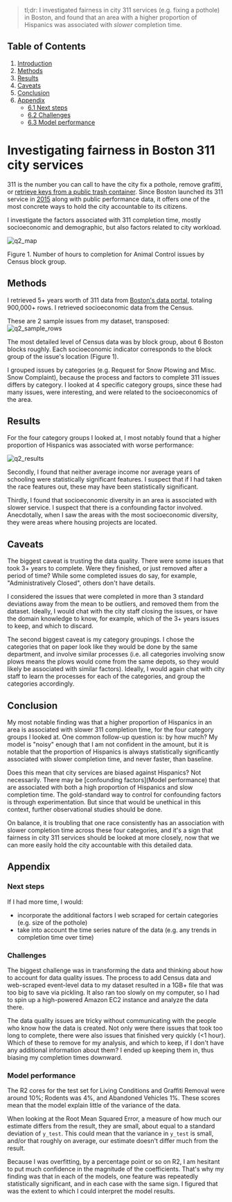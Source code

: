 > tl;dr: I investigated fairness in city 311 services (e.g. fixing a pothole) in Boston, and found that an area with a higher proportion of Hispanics was associated with _slower_ completion time.

## Table of Contents

1. [Introduction](#investigating-fairness-in-Boston-311-city-services)
2. [Methods](#methods)
3. [Results](#results)
4. [Caveats](#caveats)
5. [Conclusion](#conclusion) 
6. [Appendix](#appendix)
   * [6.1 Next steps](#next-steps)
   * [6.2 Challenges](#challenges)
   * [6.3 Model performance](#model-performance)

# Investigating fairness in Boston 311 city services

311 is the number you can call to have the city fix a pothole, remove grafitti, or [retrieve keys from a public trash container](https://www.bostonglobe.com/opinion/letters/2015/12/30/boston-service-really-works/9qzMXKQifIHK85cwUxgnxL/story.html). Since Boston launched its 311 service in [2015](https://www.bostonglobe.com/metro/2015/08/11/boston-launches-non-emergency-hotline/fKZXUvQ33PLFhyZ5nF5e7H/story.html) along with public performance data, it offers one of the most concrete ways to hold the city accountable to its citizens.

I investigate the factors associated with 311 completion time, mostly socioeconomic and demographic, but also factors related to city workload.

![q2_map](http://i.imgur.com/YSucwbD.png)

Figure 1. Number of hours to completion for Animal Control issues by Census block group.

## Methods

I retrieved 5+ years worth of 311 data from [Boston's data portal](https://data.cityofboston.gov/City-Services/311-Service-Requests/awu8-dc52), totaling 900,000+ rows. I retrieved socioeconomic data from the Census.

These are 2 sample issues from my dataset, transposed:
![q2_sample_rows](http://i.imgur.com/Hl40EL8.png)

The most detailed level of Census data was by block group, about 6 Boston blocks roughly. Each socioeconomic indicator corresponds to the block group of the issue's location (Figure 1).

I grouped issues by categories (e.g. Request for Snow Plowing and Misc. Snow Complaint), because the process and factors to complete 311 issues differs by category. I looked at 4 specific category groups, since these had many issues, were interesting, and were related to the socioeconomics of the area.

## Results
For the four category groups I looked at, I most notably found that a higher proportion of Hispanics was associated with worse performance:

![q2_results](http://i.imgur.com/tiLVFJJ.png)

Secondly, I found that neither average income nor average years of schooling were statistically significant features. I suspect that if I had taken the race features out, these may have been statistically significant.

Thirdly, I found that socioeconomic diversity in an area is associated with slower service. I suspect that there is a confounding factor involved. Anecdotally, when I saw the areas with the most socioeconomic diversity, they were areas where housing projects are located.

## Caveats

The biggest caveat is trusting the data quality. There were some issues that took 3+ years to complete. Were they finished, or just removed after a period of time? While some completed issues do say, for example, "Administratively Closed", others don't have details. 

I considered the issues that were completed in more than 3 standard deviations away from the mean to be outliers, and removed them from the dataset. Ideally, I would chat with the city staff closing the issues, or have the domain knowledge to know, for example, which of the 3+ years issues to keep, and which to discard.

The second biggest caveat is my category groupings. I chose the categories that on paper look like they would be done by the same department, and involve similar processes (i.e. all categories involving snow plows means the plows would come from the same depots, so they would likely be associated with similar factors). Ideally, I would again chat with city staff to learn the processes for each of the categories, and group the categories accordingly.

## Conclusion

My most notable finding was that a higher proportion of Hispanics in an area is associated with slower 311 completion time, for the four category groups I looked at. One common follow-up question is: by how much? My model is "noisy" enough that I am not confident in the amount, but it is notable that the proportion of Hispanics is always statistically significantly associated with slower completion time, and never faster, than baseline.

Does this mean that city services are biased against Hispanics? Not necessarily. There may be [confounding factors](Model performance) that are associated with both a high proportion of Hispanics and slow completion time. The gold-standard way to control for confounding factors is through experimentation. But since that would be unethical in this context, further observational studies should be done.

On balance, it is troubling that one race consistently has an association with slower completion time across these four categories, and it's a sign that fairness in city 311 services should be looked at more closely, now that we can more easily hold the city accountable with this detailed data.

## Appendix

### Next steps

If I had more time, I would:

- incorporate the additional factors I web scraped for certain categories (e.g. size of the pothole)
- take into account the time series nature of the data (e.g. any trends in completion time over time)

### Challenges

The biggest challenge was in transforming the data and thinking about how to account for data quality issues. The process to add Census data and web-scraped event-level data to my dataset resulted in a 1GB+ file that was too big to save via pickling. It also ran too slowly on my computer, so I had to spin up a high-powered Amazon EC2 instance and analyze the data there.

The data quality issues are tricky without communicating with the people who know how the data is created. Not only were there issues that took too long to complete, there were also issues that finished very quickly (<1 hour). Which of these to remove for my analysis, and which to keep, if I don't have any additional information about them? I ended up keeping them in, thus biasing my completion times downward.

### Model performance

The R2 cores for the test set for Living Conditions and Graffiti Removal were around 10%; Rodents was 4%, and Abandoned Vehicles 1%. These scores mean that the model explain little of the variance of the data.

When looking at the Root Mean Squared Error, a measure of how much our estimate differs from the result,  they are small, about equal to a standard deviation of `y_test`. This could mean that the variance in `y_test` is small, and/or that roughly on average, our estimate doesn't differ much from the result.

Because I was overfitting, by a percentage point or so on R2, I am hesitant to put much confidence in the magnitude of the coefficients. That's why my finding was that in each of the models, one feature was repeatedly statistically significant, and in each case with the same sign. I figured that was the extent to which I could interpret the model results.